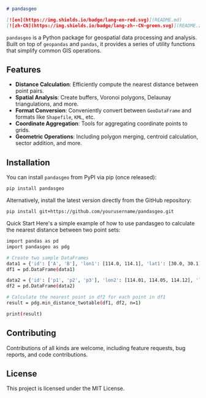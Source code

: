 ```markdown
# pandasgeo

[![en](https://img.shields.io/badge/lang-en-red.svg)](README.md)
[![zh-CN](https://img.shields.io/badge/lang-zh--CN-green.svg)](README.zh-CN.md)
```

`pandasgeo` is a Python package for geospatial data processing and analysis. Built on top of `geopandas` and `pandas`, it provides a series of utility functions that simplify common GIS operations.

## Features

*   **Distance Calculation**: Efficiently compute the nearest distance between point pairs.
*   **Spatial Analysis**: Create buffers, Voronoi polygons, Delaunay triangulations, and more.
*   **Format Conversion**: Conveniently convert between `GeoDataFrame` and formats like `Shapefile`, `KML`, etc.
*   **Coordinate Aggregation**: Tools for aggregating coordinate points to grids.
*   **Geometric Operations**: Including polygon merging, centroid calculation, sector addition, and more.

## Installation

You can install `pandasgeo` from PyPI via pip (once released):

```bash
pip install pandasgeo
```
Alternatively, install the latest version directly from the GitHub repository:
```bash
pip install git+https://github.com/yourusername/pandasgeo.git
```
Quick Start
Here's a simple example of how to use pandasgeo to calculate the nearest distance between two point sets:

```bash
import pandas as pd
import pandasgeo as pdg

# Create two sample DataFrames
data1 = {'id': ['A', 'B'], 'lon1': [114.0, 114.1], 'lat1': [30.0, 30.1]}
df1 = pd.DataFrame(data1)

data2 = {'id': ['p1', 'p2', 'p3'], 'lon2': [114.01, 114.05, 114.12], 'lat2': [30.01, 30.05, 30.12]}
df2 = pd.DataFrame(data2)

# Calculate the nearest point in df2 for each point in df1
result = pdg.min_distance_twotable(df1, df2, n=1)

print(result)
```

## Contributing
Contributions of all kinds are welcome, including feature requests, bug reports, and code contributions.

## License
This project is licensed under the MIT License.